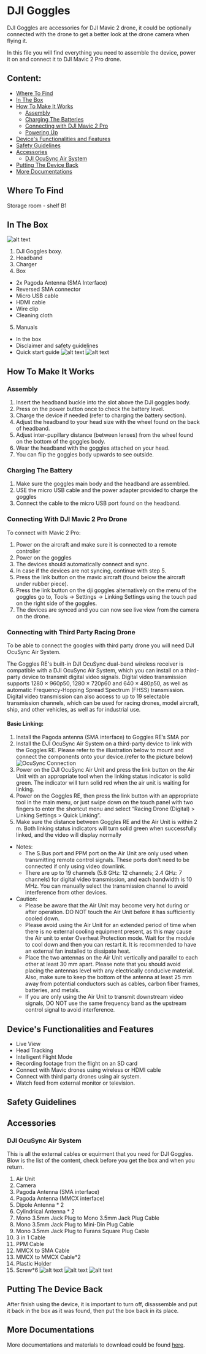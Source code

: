 # DJI Goggles

DJI Goggles are accessories for DJI Mavic 2 drone, it could be optionally connected with the drone to get a better look at the drone camera when flying it.

In this file you will find everything you need to assemble the device, power it on and connect it to DJI Mavic 2 Pro drone.

## Content:

- [Where To Find](#where-to-find)
- [In The Box](#in-the-box)
- [How To Make It Works](#how-to-make-it-works)
  - [Assembly](#assembly)
  - [Charging The Batteries](#charging-the-batteries)
  - [Connecting with DJI Mavic 2 Pro](#connecting-with-dji-mavic-2-pro-drone)
  - [Powering Up](#powering-up)
- [Device's Functionalities and Features](#devices-functionalities-and-features)
- [Safety Guidelines](#safety-guidelines)
- [Accessories](#accessories)
  - [DJI OcuSync Air System](#dji-ocusync-air-system)
- [Putting The Device Back](#putting-the-device-back)
- [More Documentations](more-documentations)


## Where To Find
Storage room - shelf B1


## In The Box

![alt text](https://github.com/SERLatBTH/DJIMavic2Pro/blob/master/images/DJI%20Goggles/Details%20in%20DJI%20Goggles%20Box.jpg)
1. DJI Goggles boxy.
2. Headband
3. Charger
4. Box
  + 2x Pagoda Antenna (SMA Interface)
  + Reversed SMA connector
  + Micro USB cable
  + HDMI cable
  + Wire clip
  + Cleaning cloth
5. Manuals
  + In the box
  + Disclaimer and safety guidelines
  + Quick start guide
![alt text](https://github.com/SERLatBTH/DJIMavic2Pro/blob/master/images/DJI%20Goggles/Layer%201.jpg)
![alt text](https://github.com/SERLatBTH/DJIMavic2Pro/blob/master/images/DJI%20Goggles/Layer%202.jpg)


## How To Make It Works

### Assembly

1. Insert the headband buckle into the slot above the DJI goggles body.
2. Press on the power button once to check the battery level.
3. Charge the device if needed (refer to charging the battery section).
4. Adjust the headband to your head size with the wheel found on the back of headband.
5. Adjust inter-pupillary distance (between lenses) from the wheel found on the bottom of the goggles body.
6. Wear the headband with the goggles attached on your head.
7. You can flip the goggles body upwards to see outside.

### Charging The Battery

1. Make sure the goggles main body and the headband are assembled.
2. USE the micro USB cable and the power adapter provided to charge the goggles
3. Connect the cable to the micro USB port found on the headband.

### Connecting With DJI Mavic 2 Pro Drone

To connect with Mavic 2 Pro:

1. Power on the aircraft and make sure it is connected to a remote controller
2. Power on the goggles
3. The devices should automatically connect and sync.
4. In case if the devices are not syncing, continue with step 5.
5. Press the link button on the mavic aircraft (found below the aircraft under rubber piece).
6. Press the link button on the dji goggles alternatively on the menu of the goggles go to, Tools -> Settings -> Linking Settings using the touch pad on the right side of the goggles.
7. The devices are synced and you can now see live view from the camera on the drone.

### Connecting with Third Party Racing Drone

To be able to connect the googles with third party drone you will need DJI OcuSync Air System.

The  Goggles  RE's  built-in  DJI  OcuSync  dual-band  wireless  receiver  is  compatible  with  a  DJI  OcuSync Air System, which you can install on a third-party device to transmit digital video signals. Digital video transmission supports 1280 × 960p50, 1280 × 720p60 and 640 × 480p50, as well as automatic  Frequency-Hopping  Spread  Spectrum  (FHSS)  transmission.  Digital  video  transmission  can also access to up to 19 selectable transmission channels, which can be used for racing drones, model aircraft, ship, and other vehicles, as well as for industrial use.

#### Basic Linking:
1. Install the Pagoda antenna (SMA interface) to Goggles RE’s SMA por
2. Install  the  DJI  OcuSync  Air  System  on  a  third-party  device  to  link  with  the  Goggles  RE.  Please  refer to the illustration below to mount and connect the components onto your device.(refer to the picture below)
![OcuSync Connection](https://github.com/SERLatBTH/DJIMavic2Pro/blob/master/images/DJI%20Goggles/OcuSync-Connection.JPG)
3. Power on the DJI OcuSync Air Unit and press the link button on the Air Unit with an appropriate tool when the linking status indicator is solid green. The indicator will turn solid red when the air unit is waiting for linking.
4. Power on the Goggles RE, then press the link button with an appropriate tool in the main menu, or just swipe down on the touch panel with two fingers to enter the shortcut menu and select “Racing Drone (Digital) > Linking Settings > Quick Linking”.
5. Make sure the distance between Goggles RE and the Air Unit is within 2 m. Both linking status indicators will turn solid green when successfully linked, and the video will display normally

* Notes:
   - The  S.Bus  port  and  PPM  port  on  the  Air  Unit  are  only  used  when  transmitting  remote  control signals. These ports don’t need to be connected if only using video downlink.
   - There are up to 19 channels (5.8 GHz: 12 channels; 2.4 GHz: 7 channels) for digital video transmission,  and  each  bandwidth  is  10  MHz.  You  can  manually  select  the  transmission  channel to avoid interference from other devices.
* Caution:
  - Please be aware that the Air Unit may become very hot during or after operation. DO NOT touch the Air Unit before it has sufficiently cooled down.  
  - Please  avoid  using  the  Air  Unit  for  an  extended  period  of  time  when  there  is  no  external  cooling  equipment  present,  as  this  may  cause  the  Air  unit  to  enter  Overheat  Protection  mode. Wait for the module to cool down and then you can restart it. It is recommended to have an external fan installed to dissipate heat.
  - Place the two antennas on the Air Unit vertically and parallel to each other at least 30 mm apart. Please  note  that  you  should  avoid  placing  the  antennas  level  with  any  electrically  conducive  material.  Also,  make  sure  to  keep  the  bottom  of  the  antenna  at  least  25  mm  away  from  potential  conductors  such  as  cables,  carbon  fiber  frames,  batteries,  and  metals.
  - If you are only using the Air Unit to transmit downstream video signals, DO NOT use the same frequency band as the upstream control signal to avoid interference.

## Device's Functionalities and Features

* Live View
* Head Tracking
* Intelligent Flight Mode
* Recording footage from the flight on an SD card
* Connect with Mavic drones using wireless or HDMI cable
* Connect with third party drones using air system.
* Watch feed from external monitor or television.


## Safety Guidelines

## Accessories
### DJI OcuSync Air System
This is all the external cables or equirment that you need for DJI Goggles. Blow is the list of the content, check before you get the box and when you return.
1. Air Unit
2. Camera
3. Pagoda Antenna (SMA interface)
4. Pagoda Antenna (MMCX interface)
5. Dipole Antenna * 2
6. Cylindrical Antenna * 2
7. Mono 3.5mm Jack Plug to Mono 3.5mm Jack Plug Cable
8. Mono 3.5mm Jack Plug to Mini-Din Plug Cable
9. Mono 3.5mm Jack Plug to Furans Square Plug Cable
10. 3 in 1 Cable
11. PPM Cable
12. MMCX to SMA Cable
13. MMCX to MMCX Cable*2
14. Plastic Holder
15. Screw*6
![alt text](/images/DJI%20OcuSync%20Air%20System/box.jpg)
![alt text](/images/DJI%20OcuSync%20Air%20System/DJI%20OcuSync%20Air%20System%20Box%20content.jpg)
![alt text](/images/DJI%20OcuSync%20Air%20System/detailedContent.png)

## Putting The Device Back

After finish using the device, it is important to turn off, disassemble and put it back in the box as it was found, then put the box back in its place.

## More Documentations

More documentations and materials to download could be found [here](https://www.dji.com/se/dji-goggles/info#downloads).
